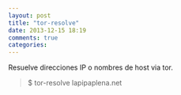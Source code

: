 ```yaml
---
layout: post
title: "tor-resolve"
date: 2013-12-15 18:19
comments: true
categories: 
---
```

Resuelve direcciones IP o nombres de host via tor.

>$ tor-resolve lapipaplena.net

